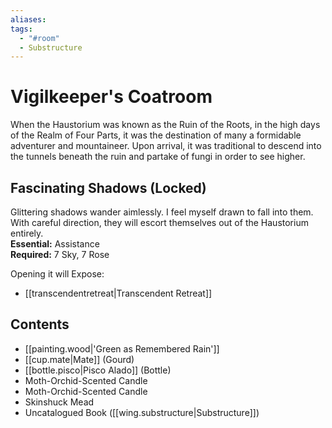 ```yaml
---
aliases: 
tags:
  - "#room"
  - Substructure
---
```

# Vigilkeeper's Coatroom  
When the Haustorium was known as the Ruin of the Roots, in the high days of the Realm of Four Parts, it was the destination of many a formidable adventurer and mountaineer. Upon arrival, it was traditional to descend into the tunnels beneath the ruin and partake of fungi in order to see higher.  
## Fascinating Shadows (Locked)  
Glittering shadows wander aimlessly. I feel myself drawn to fall into them. With careful direction, they will escort themselves out of the Haustorium entirely.  
**Essential:** Assistance  
**Required:** 7 Sky, 7 Rose  
  
Opening it will Expose:  
- [[transcendentretreat|Transcendent Retreat]]  
## Contents  
- [[painting.wood|'Green as Remembered Rain']]
- [[cup.mate|Mate]] (Gourd)  
- [[bottle.pisco|Pisco Alado]] (Bottle)  
- Moth-Orchid-Scented Candle  
- Moth-Orchid-Scented Candle  
- Skinshuck Mead  
- Uncatalogued Book ([[wing.substructure|Substructure]])